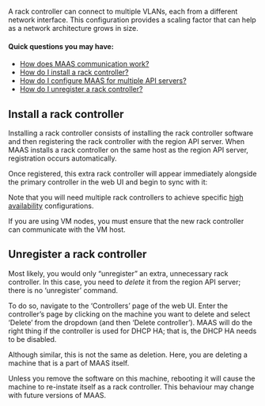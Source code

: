 A rack controller can connect to multiple VLANs, each from a different network interface. This configuration provides a scaling factor that can help as a network architecture grows in size.

#### Quick questions you may have:

* [How does MAAS communication work?](/t/maas-communication/783)
* [How do I install a rack controller?](/t/rack-controllers/771#heading--install-a-rack-controller)
* [How do I configure MAAS for multiple API servers?](/t/high-availability/804#heading--multiple-region-endpoints)
* [How do I unregister a rack controller?](/t/rack-controllers/771#heading--unregister-a-rack-controller)

<h2 id="heading--install-a-rack-controller">Install a rack controller</h2>

Installing a rack controller consists of installing the rack controller software and then registering the rack controller with the region API server.  When MAAS installs a rack controller on the same host as the region API server, registration occurs automatically.

<!-- vanilla
 vanilla -->

Once registered, this extra rack controller will appear immediately alongside the primary controller in the web UI and begin to sync with it:

<!-- vanilla
![4_install-rackd|690x251](../images/0a5f1d374a3e53235a83eb157163be49016e63b5_2_690x251.png) 
 vanilla -->

<!-- ui
![4_install-rackd|690x251](../images/0a5f1d374a3e53235a83eb157163be49016e63b5_2_690x251.png) 
 ui -->

<!-- vanilla
### ADD SUITABLE CLI EXAMPLE OR PRINTOUT ###
Add material from[added and registered manually](/t/cli-advanced-tasks/793#heading--install-a-rack-controller).
You can also [list and confirm](/t/cli-advanced-tasks/793#heading--list-rack-controllers) all registered rack controllers via the CLI.
vanilla  -->

<!-- cli
### ADD SUITABLE CLI EXAMPLE OR PRINTOUT ###
Add material from[added and registered manually](/t/cli-advanced-tasks/793#heading--install-a-rack-controller).
You can also [list and confirm](/t/cli-advanced-tasks/793#heading--list-rack-controllers) all registered rack controllers via the CLI.
cli -->

 Note that you will need multiple rack controllers to achieve specific [high availability](/t/high-availability/804) configurations.

<div class="p-notification">
<p class="p-notification__response">If you are using VM nodes, you must ensure that the new rack controller can communicate with the VM host.</p>
</div>

<h2 id="heading--unregister-a-rack-controller">Unregister a rack controller</h2>

Most likely, you would only “unregister” an extra, unnecessary rack controller.  In this case, you need to <em>delete</em> it from the region API server; there is no ‘unregister’ command.

To do so, navigate to the ‘Controllers’ page of the web UI. Enter the controller’s page by clicking on the machine you want to delete and select ‘Delete’ from the dropdown (and then ‘Delete controller’). MAAS will do the right thing if the controller is used for DHCP HA; that is, the DHCP HA needs to be disabled.

Although similar, this is not the same as deletion. Here, you are deleting a machine that is a part of MAAS itself.

<div class="p-notification">
<p class="p-notification__response">Unless you remove the software on this machine, rebooting it will cause the machine to re-instate itself as a rack controller. This behaviour may change with future versions of MAAS.</p>
</div>